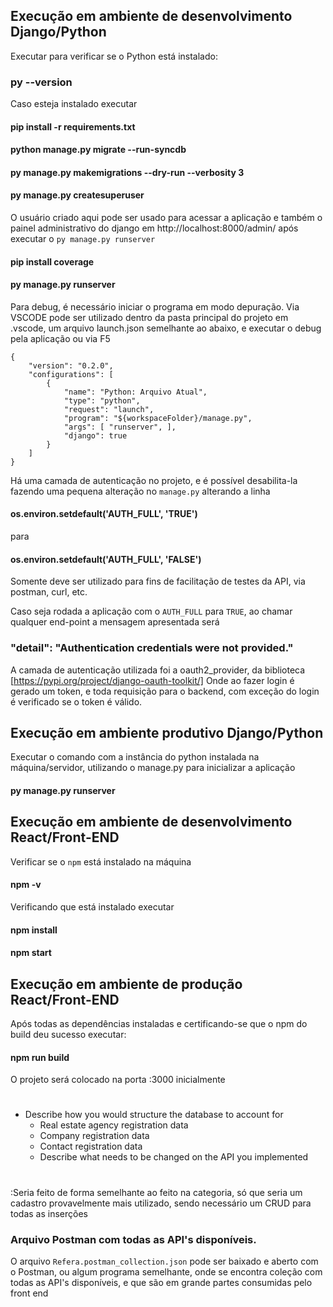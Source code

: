 ## Execução em ambiente de desenvolvimento Django/Python

Executar para verificar se o Python está instalado:
### py --version

Caso esteja instalado executar 

#### pip install -r requirements.txt
#### python manage.py migrate --run-syncdb 
#### py manage.py makemigrations --dry-run --verbosity 3
#### py manage.py createsuperuser 
O usuário criado aqui pode ser usado para acessar a aplicação e também o painel administrativo do django em http://localhost:8000/admin/ após executar o `py manage.py runserver`
#### pip install coverage
#### py manage.py runserver

Para debug, é necessário iniciar o programa em modo depuração. Via VSCODE pode 
ser utilizado dentro da pasta principal do projeto em .vscode, um arquivo 
launch.json semelhante ao abaixo, e executar o debug pela aplicação ou via F5

```
{   
    "version": "0.2.0",
    "configurations": [
        {
            "name": "Python: Arquivo Atual",
            "type": "python",
            "request": "launch",
            "program": "${workspaceFolder}/manage.py",
            "args": [ "runserver", ],
            "django": true
        }
    ]
}
```
Há uma camada de autenticação no projeto, e é possível desabilita-la
fazendo uma pequena alteração no `manage.py` alterando a linha
#### os.environ.setdefault('AUTH_FULL', 'TRUE')
para 
#### os.environ.setdefault('AUTH_FULL', 'FALSE')
Somente deve ser utilizado para fins de facilitação de testes da API,
via postman, curl, etc.

Caso seja rodada a aplicação com o `AUTH_FULL` para `TRUE`, ao chamar qualquer
end-point a mensagem apresentada será

### "detail": "Authentication credentials were not provided."

A camada de autenticação utilizada foi a oauth2_provider, 
da biblioteca [https://pypi.org/project/django-oauth-toolkit/]
Onde ao fazer login é gerado um token, e toda requisição para o backend,
com exceção do login é verificado se o token é válido.

## Execução em ambiente produtivo Django/Python

Executar o comando com a instância do python instalada na máquina/servidor, 
utilizando  o manage.py  para inicializar a aplicação

#### py manage.py runserver

## Execução em ambiente de desenvolvimento React/Front-END

Verificar se o `npm` está instalado na máquina

#### npm -v

Verificando que está instalado executar

#### npm install
#### npm start

## Execução em ambiente de produção React/Front-END

Após todas as dependências instaladas e certificando-se que o 
npm do build deu sucesso executar:

#### npm run build

O projeto será colocado na porta :3000 inicialmente

#
- Describe how you would structure the database to account for 
  - Real estate agency registration data
  - Company registration data
  - Contact registration data
  - Describe what needs to be changed on the API you implemented
#
:Seria feito de forma semelhante ao feito na categoria, só que seria
um cadastro provavelmente mais utilizado, sendo necessário um CRUD
para todas as inserções

### Arquivo Postman com todas as API's disponíveis.

O arquivo `Refera.postman_collection.json` pode ser baixado e aberto com 
o Postman, ou algum programa semelhante, onde se encontra coleção com todas
as API's disponíveis, e que são em grande partes consumidas pelo front end
